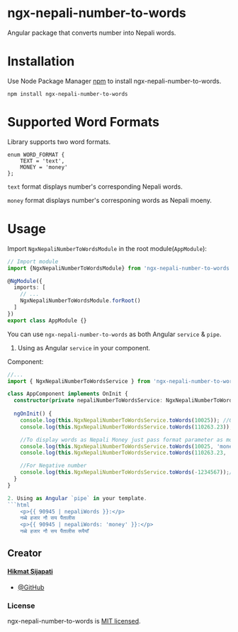 # ngx-nepali-number-to-words
Angular package that converts number into Nepali words.

# Installation
Use Node Package Manager [npm](https://www.npmjs.com) to install ngx-nepali-number-to-words.
```
npm install ngx-nepali-number-to-words
``` 
# Supported Word Formats
Library supports two word formats.
```
enum WORD_FORMAT {
    TEXT = 'text',
    MONEY = 'money'
};
```
```text``` format displays number's corresponding Nepali words.

```money``` format displays number's corresponing words as Nepali moeny.

# Usage
Import `NgxNepaliNumberToWordsModule` in the root module(`AppModule`):
```typescript
// Import module
import {NgxNepaliNumberToWordsModule} from 'ngx-nepali-number-to-words';

@NgModule({
  imports: [
    // ...
    NgxNepaliNumberToWordsModule.forRoot()
  ]
})
export class AppModule {}
```
You can use `ngx-nepali-number-to-words` as both Angular `service` & `pipe`.

1. Using as Angular `service` in your component.

Component:
```typescript
//...
import { NgxNepaliNumberToWordsService } from 'ngx-nepali-number-to-words';

class AppComponent implements OnInit {
  constructor(private nepaliNumberToWordsService: NgxNepaliNumberToWordsService) {}
  
  ngOnInit() {
    console.log(this.NgxNepaliNumberToWordsService.toWords(10025)); //Output: दश हजार पच्चीस
    console.log(this.NgxNepaliNumberToWordsService.toWords(110263.23)); //Output: एक लाख दश हजार दुई सय त्रिसट्ठी दशमलब दुई तीन

    //To display words as Nepali Money just pass format parameter as money
    console.log(this.NgxNepaliNumberToWordsService.toWords(10025, 'money')); //Output: दश हजार पच्चीस रूपैयाँ
    console.log(this.NgxNepaliNumberToWordsService.toWords(110263.23, 'money'));//Output: एक लाख दश हजार दुई सय त्रिसट्ठी रूपैयाँ दुई तीन पैसा

    //For Negative number
    console.log(this.NgxNepaliNumberToWordsService.toWords(-1234567));//Output: माइनस बाह्र लाख चौंतीस हजार पाँच सय सर्सठ्ठी
  }
}

2. Using as Angular `pipe` in your template.
```html
    <p>{{ 90945 | nepaliWords }}:</p>
    नब्बे हजार नौ सय पैंतालीस
    <p>{{ 90945 | nepaliWords: 'money' }}:</p>
    नब्बे हजार नौ सय पैंतालीस रूपैयाँ
```

## Creator

#### [Hikmat Sijapati](mailto:hikmatsijapati2014@gmail.com)

- [@GitHub](https://github.com/hikmat-sijapati)

### License
ngx-nepali-number-to-words is [MIT licensed](./LICENSE).

